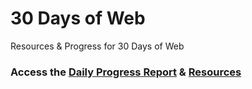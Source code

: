 # 30 Days of Web

Resources & Progress for 30 Days of Web

### Access the [**Daily Progress Report**](https://docs.google.com/spreadsheets/d/1npPMZsFsX25TZTVffLQLzOqvBFyjwIHQNbFNtZoav-Q/edit?usp=sharing) & [Resources](https://docs.google.com/document/d/1sXXLkdE1XFxEzRgAJcwrZQfMjtD5FzWX78eBETSC8A0/edit?usp=sharing)
